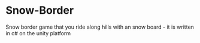 # Snow-Border
Snow border game that you ride along hills with an snow board - it is written in c#  on the unity platform 
